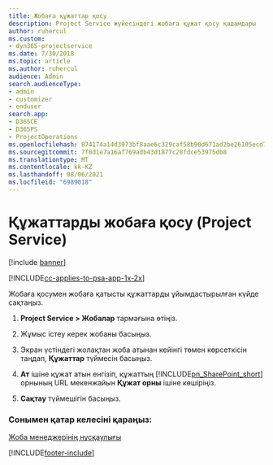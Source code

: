 ```yaml
---
title: Жобаға құжаттар қосу
description: Project Service жүйесіндегі жобаға құжат қосу қадамдары
author: ruhercul
ms.custom:
- dyn365-projectservice
ms.date: 7/30/2018
ms.topic: article
ms.author: ruhercul
audience: Admin
search.audienceType:
- admin
- customizer
- enduser
search.app:
- D365CE
- D365PS
- ProjectOperations
ms.openlocfilehash: 874174a14d3973bf8aae6c329caf58b90d671ad2be26105ecd721825b92c0f7b
ms.sourcegitcommit: 7f8d1e7a16af769adb43d1877c28fdce53975db8
ms.translationtype: MT
ms.contentlocale: kk-KZ
ms.lasthandoff: 08/06/2021
ms.locfileid: "6989018"
---
```

# <a name="add-documents-to-a-project-project-service"></a>Құжаттарды жобаға қосу (Project Service)

[!include [banner](../includes/psa-now-project-operations.md)]

[!INCLUDE[cc-applies-to-psa-app-1x-2x](../includes/cc-applies-to-psa-app-1x-2x.md)]

Жобаға қосумен жобаға қатысты құжаттарды ұйымдастырылған күйде сақтаңыз.  
  
1. **Project Service > Жобалар** тармағына өтіңіз.  
  
2. Жұмыс істеу керек жобаны басыңыз.  
  
3. Экран үстіндегі жолақтан жоба атынан кейінгі төмен көрсеткісін таңдап, **Құжаттар** түймесін басыңыз.  
  
4. **Ат** ішіне құжат атын енгізіп, құжаттың [!INCLUDE[pn_SharePoint_short](../includes/pn-sharepoint-short.md)] орнының URL мекенжайын **Құжат орны** ішіне көшіріңіз.  
  
5. **Сақтау** түймешігін басыңыз.  
  
### <a name="see-also"></a>Сонымен қатар келесіні қараңыз:  
 [Жоба менеджерінің нұсқаулығы](../psa/project-manager-guide.md)


[!INCLUDE[footer-include](../includes/footer-banner.md)]